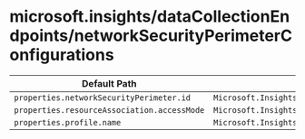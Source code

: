 # microsoft.insights/dataCollectionEndpoints/networkSecurityPerimeterConfigurations

| Default Path | Alias |
|---|---|
| `properties.networkSecurityPerimeter.id` | `Microsoft.Insights/dataCollectionEndpoints/networkSecurityPerimeterConfigurations/networkSecurityPerimeter.id` |
| `properties.resourceAssociation.accessMode` | `Microsoft.Insights/dataCollectionEndpoints/networkSecurityPerimeterConfigurations/resourceAssociation.accessMode` |
| `properties.profile.name` | `Microsoft.Insights/dataCollectionEndpoints/networkSecurityPerimeterConfigurations/profile.name` |

